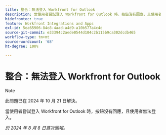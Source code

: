 ```yaml
---
title: 整合：無法登入 Workfront for Outlook
description: 當使用者嘗試登入 Workfront for Outlook 時，按鈕沒有回應，且使用者無法登入。
hidefromtoc: true
feature: Workfront Integrations and Apps
exl-id: 5ea65906-84c8-4aad-a4d9-a10b577a4c4c
source-git-commit: e33394c2aede0544d104c2b115b9ca302dcdb465
workflow-type: tm+mt
source-wordcount: '68'
ht-degree: 100%

---
```


# 整合：無法登入 Workfront for Outlook

>[!NOTE]
>
>此問題已在 2024 年 10 月 21 日解決。

當使用者嘗試登入 Workfront for Outlook 時，按鈕沒有回應，且使用者無法登入。

_於 2024 年 8 月 8 日首次回報。_
